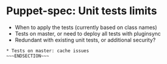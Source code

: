 # Puppet-spec: Unit tests limits

* When to apply the tests (currently based on class names)
* Tests on master, or need to deploy all tests with pluginsync
* Redundant with existing unit tests, or additional security?

~~~SECTION:notes~~~
* Tests on master: cache issues
~~~ENDSECTION~~~
